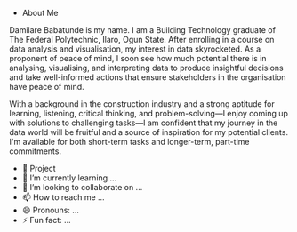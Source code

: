- About Me

Damilare Babatunde is my name. I am a Building Technology graduate of The Federal Polytechnic, Ilaro, Ogun State. After enrolling in a course on data analysis and visualisation, my interest in data skyrocketed. As a proponent of peace of mind, I soon see how much potential there is in analysing, visualising, and interpreting data to produce insightful decisions and take well-informed actions that ensure stakeholders in the organisation have peace of mind.

With a background in the construction industry and a strong aptitude for learning, listening, critical thinking, and problem-solving—I enjoy coming up with solutions to challenging tasks—I am confident that my journey in the data world will be fruitful and a source of inspiration for my potential clients.
I'm available for both short-term tasks and longer-term, part-time commitments.
- 👀 Project
- 🌱 I’m currently learning ...
- 💞️ I’m looking to collaborate on ...
- 📫 How to reach me ...
- 😄 Pronouns: ...
- ⚡ Fun fact: ...

<!---
Damlarbaba/Damlarbaba is a ✨ special ✨ repository because its `README.md` (this file) appears on your GitHub profile.
You can click the Preview link to take a look at your changes.
--->
